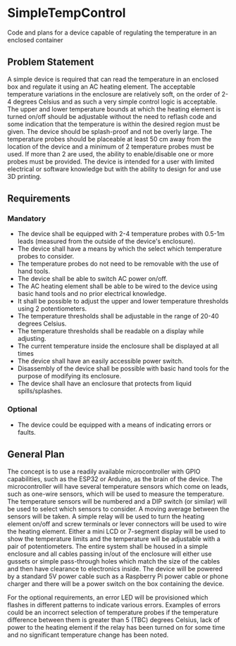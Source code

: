 # SimpleTempControl

Code and plans for a device capable of regulating the temperature in an enclosed container
## Problem Statement
A simple device is required that can read the temperature in an enclosed box and regulate it using an AC heating element. The acceptable temperature variations in the enclosure are relatively soft, on the order of 2-4 degrees Celsius and as such a very simple control logic is acceptable. The upper and lower temperature bounds at which the heating element is turned on/off should be adjustable without the need to reflash code and some indication that the temperature is within the desired region must be given. The device should be splash-proof and not be overly large. The temperature probes should be placeable at least 50 cm away from the location of the device and a minimum of 2 temperature probes must be used. If more than 2 are used, the ability to enable/disable one or more probes must be provided. The device is intended for a user with limited electrical or software knowledge but with the ability to design for and use 3D printing. 

## Requirements 
### Mandatory
 - The device shall be equipped with 2-4 temperature probes with 0.5-1m leads (measured from the outside of the device's enclosure).
 - The device shall have a means by which the select which temperature probes to consider.
 - The temperature probes do not need to be removable with the use of hand tools.
 - The device shall be able to switch AC power on/off.
 - The AC heating element shall be able to be wired to the device using basic hand tools and no prior electrical knowledge.
 - It shall be possible to adjust the upper and lower temperature thresholds using 2 potentiometers.
 - The temperature thresholds shall be adjustable in the range of 20-40 degrees Celsius.
 - The temperature thresholds shall be readable on a display while adjusting.
 - The current temperature inside the enclosure shall be displayed at all times
 - The device shall have an easily accessible power switch.
 - Disassembly of the device shall be possible with basic hand tools for the purpose of modifying its enclosure.
 - The device shall have an enclosure that protects from liquid spills/splashes.
 ### Optional
 - The device could be equipped with a means of indicating errors or faults.

## General Plan
The concept is to use a readily available microcontroller with GPIO capabilities, such as the ESP32 or Arduino, as the brain of the device. The microcontroller will have several temperature sensors which come on leads, such as one-wire sensors, which will be used to measure the temperature. The temperature sensors will be numbered and a DIP switch (or similar) will be used to select which sensors to consider. A moving average between the sensors will be taken. A simple relay will be used to turn the heating element on/off and screw terminals or lever connectors will be used to wire the heating element. Either a mini LCD or 7-segment display will be used to show the temperature limits and the temperature will be adjustable with a pair of potentiometers. The entire system shall be housed in a simple enclosure and all cables passing in/out of the enclosure will either use gussets or simple pass-through holes which match the size of the cables and then have clearance to electronics inside. The device will be powered by a standard 5V power cable such as a Raspberry Pi power cable or phone charger and there will be a power switch on the box containing the device.

For the optional requirements, an error LED will be provisioned which flashes in different patterns to indicate various errors. Examples of errors could be an incorrect selection of temperature probes if the temperature difference between them is greater than 5 (TBC) degrees Celsius, lack of power to the heating element if the relay has been turned on for some time and no significant temperature change has been noted. 
